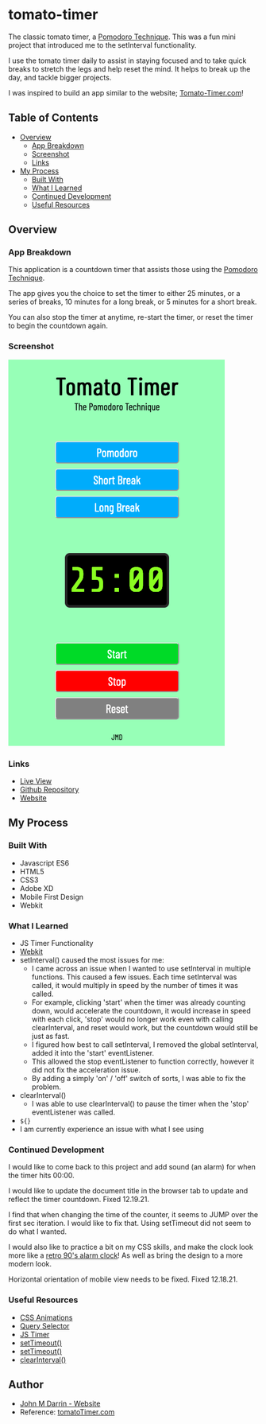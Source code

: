 # tomato-timer

The classic tomato timer, a [Pomodoro Technique](https://en.wikipedia.org/wiki/Pomodoro_Technique). This was a fun mini project that introduced me to the setInterval functionality.

I use the tomato timer daily to assist in staying focused and to take quick breaks to stretch the legs and help reset the mind. It helps to break up the day, and tackle bigger projects.

I was inspired to build an app similar to the website; [Tomato-Timer.com](https://tomato-timer.com/)!

## Table of Contents

- [Overview](#overview)
    - [App Breakdown](#app-breakdown)
    - [Screenshot](#screenshot) 
    - [Links](#links) 
- [My Process](#my-process)
    - [Built With](#built-with)
    - [What I Learned](#what-i-learned)
    - [Continued Development](#continued-development)
    - [Useful Resources](#useful-resources)


## Overview

### App Breakdown

This application is a countdown timer that assists those using the [Pomodoro Technique](https://en.wikipedia.org/wiki/Pomodoro_Technique). 

The app gives you the choice to set the timer to either 25 minutes, or a series of breaks, 10 minutes for a long break, or 5 minutes for a short break.

You can also stop the timer at anytime, re-start the timer, or reset the timer to begin the countdown again.

### Screenshot

![Screenshot](screenshot.png)

### Links

- [Live View](https://johnmichaeld.github.io/tomato-timer/)
- [Github Repository](https://github.com/JohnMichaelD/tomato-timer)
- [Website](johnmdarrin.com)

## My Process

### Built With

- Javascript ES6
- HTML5
- CSS3
- Adobe XD
- Mobile First Design
- Webkit

### What I Learned

- JS Timer Functionality 
- [Webkit](https://webkit.org/)
- setInterval() caused the most issues for me:
    - I came across an issue when I wanted to use setInterval in multiple functions. This caused a few issues. Each time setInterval was called, it would multiply in speed by the number of times it was called.
    - For example, clicking 'start' when the timer was already counting down, would accelerate the countdown, it would increase in speed with each click, 'stop' would no longer work even with calling clearInterval, and reset would work, but the countdown would still be just as fast.
    - I figured how best to call setInterval, I removed the global setInterval, added it into the 'start' eventListener. 
    - This allowed the stop eventListener to function correctly, however it did not fix the acceleration issue.
    - By adding a simply 'on' / 'off' switch of sorts, I was able to fix the problem.
- clearInterval()
    - I was able to use clearInterval() to pause the timer when the 'stop' eventListener was called.
- `${}`
- I am  currently experience an issue with what I see using 

### Continued Development

I would like to come back to this project and add sound (an alarm) for when the timer hits 00:00.

I would like to update the document title in the browser tab to update and reflect the timer countdown. Fixed 12.19.21.

I find that when changing the time of the counter, it seems to JUMP over the first sec iteration. I would like to fix that. Using setTimeout did not seem to do what I wanted.

I would also like to practice a bit on my CSS skills, and make the clock look more like a [retro 90's alarm clock](https://pictures.depop.com/b0/6331641/496631841_Vz5Zqg9wdm/P0.jpg)! As well as bring the design to a more modern look.

Horizontal orientation of mobile view needs to be fixed. Fixed 12.18.21.

### Useful Resources

- [CSS Animations](https://www.youtube.com/watch?v=MLtAMg9_Svw)
- [Query Selector](https://developer.mozilla.org/en-US/docs/Web/API/Document/querySelector#escaping_special_characters)
- [JS Timer](https://stackoverflow.com/questions/31559469/how-to-create-a-simple-javascript-timer)
- [setTimeout()](https://www.sitepoint.com/delay-sleep-pause-wait/)
- [setTimeout()](https://stackoverflow.com/questions/8539079/how-to-start-and-stop-pause-setinterval)
- [clearInterval()](https://www.w3schools.com/jsref/met_win_clearinterval.asp)

## Author

- [John M Darrin - Website](johnmdarrin.com)
- Reference: [tomatoTimer.com](https://tomato-timer.com/)
